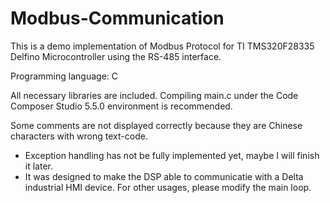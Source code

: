 # Modbus-Communication

This is a demo implementation of Modbus Protocol for TI TMS320F28335 Delfino Microcontroller using the RS-485 interface.

Programming language: C

All necessary libraries are included. Compiling main.c under the Code Composer Studio 5.5.0 environment is recommended.

Some comments are not displayed correctly because they are Chinese characters with wrong text-code.

* Exception handling has not be fully implemented yet, maybe I will finish it later.
* It was designed to make the DSP able to communicatie with a Delta industrial HMI device. For other usages, please modify the main loop.
